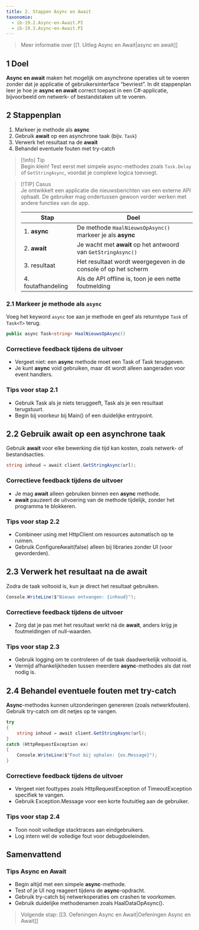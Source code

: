 ```yaml
---
title: 2. Stappen Async en Await
taxonomie:
  - ib-19.2.Async-en-Await.PI
  - ib-19.3.Async-en-Await.PI
---
```


> Meer informatie over [[1. Uitleg Async en Await|async en await]]

## 1 Doel
**Async en await** maken het mogelijk om asynchrone operaties uit te voeren zonder dat je applicatie of gebruikersinterface “bevriest”. In dit stappenplan leer je hoe je **async en await** correct toepast in een C#-applicatie, bijvoorbeeld om netwerk- of bestandstaken uit te voeren.

## 2 Stappenplan
1. Markeer je methode als **async**
2. Gebruik **await** op een asynchrone taak (bijv. `Task`)
3. Verwerk het resultaat na de **await**
4. Behandel eventuele fouten met try-catch

> [!info] Tip  
> Begin klein! Test eerst met simpele async-methodes zoals `Task.Delay` of `GetStringAsync`, voordat je complexe logica toevoegt.

> [!TIP] Casus  
> Je ontwikkelt een applicatie die nieuwsberichten van een externe API ophaalt. De gebruiker mag ondertussen gewoon verder werken met andere functies van de app.
>
> | Stap | Doel |
> |------|------|
> | 1. **async** | De methode `HaalNieuwsOpAsync()` markeer je als **async** |
> | 2. **await** | Je wacht met **await** op het antwoord van `GetStringAsync()` |
> | 3. resultaat | Het resultaat wordt weergegeven in de console of op het scherm |
> | 4. foutafhandeling | Als de API offline is, toon je een nette foutmelding |

### 2.1 Markeer je methode als `async`
Voeg het keyword `async` toe aan je methode en geef als returntype `Task` of `Task<T>` terug.

```csharp
public async Task<string> HaalNieuwsOpAsync()
```

### Correctieve feedback tijdens de uitvoer
- Vergeet niet: een **async** methode moet een Task of Task<T> teruggeven.
- Je kunt **async** void gebruiken, maar dit wordt alleen aangeraden voor event handlers.

### Tips voor stap 2.1
- Gebruik Task als je niets teruggeeft, Task<T> als je een resultaat terugstuurt.
- Begin bij voorkeur bij Main() of een duidelijke entrypoint.

## 2.2 Gebruik await op een asynchrone taak
Gebruik **await** voor elke bewerking die tijd kan kosten, zoals netwerk- of bestandsacties.

```csharp
string inhoud = await client.GetStringAsync(url);
```

### Correctieve feedback tijdens de uitvoer
- Je mag **await** alleen gebruiken binnen een **async** methode.
- **await** pauzeert de uitvoering van de methode tijdelijk, zonder het programma te blokkeren.

### Tips voor stap 2.2
- Combineer using met HttpClient om resources automatisch op te ruimen.
- Gebruik ConfigureAwait(false) alleen bij libraries zonder UI (voor gevorderden).

## 2.3 Verwerk het resultaat na de await
Zodra de taak voltooid is, kun je direct het resultaat gebruiken.

```csharp
Console.WriteLine($"Nieuws ontvangen: {inhoud}");
```

### Correctieve feedback tijdens de uitvoer
- Zorg dat je pas met het resultaat werkt ná de **await**, anders krijg je foutmeldingen of null-waarden.

### Tips voor stap 2.3
- Gebruik logging om te controleren of de taak daadwerkelijk voltooid is.
- Vermijd afhankelijkheden tussen meerdere **async**-methodes als dat niet nodig is.

## 2.4 Behandel eventuele fouten met try-catch
**Async**-methodes kunnen uitzonderingen genereren (zoals netwerkfouten). Gebruik try-catch om dit netjes op te vangen.

```csharp
try
{
    string inhoud = await client.GetStringAsync(url);
}
catch (HttpRequestException ex)
{
    Console.WriteLine($"Fout bij ophalen: {ex.Message}");
}
```

### Correctieve feedback tijdens de uitvoer
- Vergeet niet fouttypes zoals HttpRequestException of TimeoutException specifiek te vangen.
- Gebruik Exception.Message voor een korte foutuitleg aan de gebruiker.

### Tips voor stap 2.4
- Toon nooit volledige stacktraces aan eindgebruikers.
- Log intern wél de volledige fout voor debugdoeleinden.

## Samenvattend
### Tips Async en Await
- Begin altijd met een simpele **async**-methode.
- Test of je UI nog reageert tijdens de **async**-opdracht.
- Gebruik try-catch bij netwerkoperaties om crashen te voorkomen.
- Gebruik duidelijke methodenamen zoals HaalDataOpAsync().

> Volgende stap: [[3. Oefeningen Async en Await|Oefeningen Async en Await]]